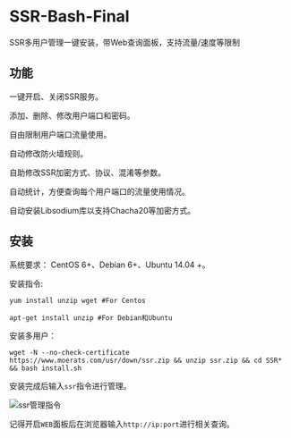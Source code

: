 # SSR-Bash-Final
SSR多用户管理一键安装，带Web查询面板，支持流量/速度等限制
## 功能

一键开启、关闭SSR服务。

添加、删除、修改用户端口和密码。

自由限制用户端口流量使用。

自动修改防火墙规则。

自助修改SSR加密方式、协议、混淆等参数。

自动统计，方便查询每个用户端口的流量使用情况。

自动安装Libsodium库以支持Chacha20等加密方式。

## 安装

系统要求：
    CentOS 6+、Debian 6+、Ubuntu 14.04 +。

安装指令:

    yum install unzip wget #For Centos

    apt-get install unzip #For Debian和Ubuntu

安装多用户：

    wget -N --no-check-certificate https://www.moerats.com/usr/down/ssr.zip && unzip ssr.zip && cd SSR* && bash install.sh

安装完成后输入`ssr`指令进行管理。

![ssr管理指令](https://github.com/szadamlee/SSR-Bash-Final/raw/master/1.png)

记得开启`WEB`面板后在浏览器输入`http://ip:port`进行相关查询。
